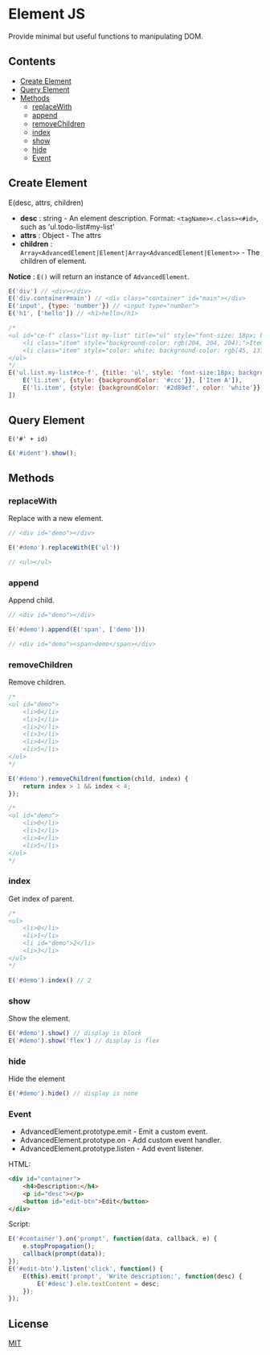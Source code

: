 # Element JS
Provide minimal but useful functions to manipulating DOM.

## Contents
* [Create Element](#create-element)
* [Query Element](#query-element)
* [Methods](#methods)
    * [replaceWith](#replacewith)
    * [append](#append)
    * [removeChildren](#removechildren)
    * [index](#index)
    * [show](#show)
    * [hide](#hide)
    * [Event](#event)

## Create Element

E(desc, attrs, children)

* __desc__ : string - An element description. Format: `<tagName><.class><#id>`, such as 'ul.todo-list#my-list'
* __attrs__ : Object - The attrs
* __children__ : `Array<AdvancedElement|Element|Array<AdvancedElement|Element>>` - The children of element.

__Notice__ : `E()` will return an instance of `AdvancedElement`.

```js
E('div') // <div></div>
E('div.container#main') // <div class="container" id="main"></div>
E('input', {type: 'number'}) // <input type="number">
E('h1', ['hello']) // <h1>hello</h1>

/*
<ul id="ce-f" class="list my-list" title="ul" style="font-size: 18px; background: rgb(238, 238, 238);">
    <li class="item" style="background-color: rgb(204, 204, 204);">Item A</li>
    <li class="item" style="color: white; background-color: rgb(45, 137, 239);">Item B</li>
</ul>
*/
E('ul.list.my-list#ce-f', {title: 'ul', style: 'font-size:18px; background:#eee;'}, [
    E('li.item', {style: {backgroundColor: '#ccc'}}, ['Item A']),
    E('li.item', {style: {backgroundColor: '#2d89ef', color: 'white'}}, ['Item B'])
])

```

## Query Element

`E('#' + id)`

```js
E('#ident').show();
```

## Methods

### replaceWith
Replace with a new element.

```js
// <div id="demo"></div>

E('#demo').replaceWith(E('ul'))

// <ul></ul>
```

### append
Append child.

```js
// <div id="demo"></div>

E('#demo').append(E('span', ['demo']))

// <div id="demo"><span>demo</span></div>
```

### removeChildren
Remove children.

```js
/*
<ul id="demo">
    <li>0</li>
    <li>1</li>
    <li>2</li>
    <li>3</li>
    <li>4</li>
    <li>5</li>
</ul>
*/

E('#demo').removeChildren(function(child, index) {
    return index > 1 && index < 4;
});

/*
<ul id="demo">
    <li>0</li>
    <li>1</li>
    <li>4</li>
    <li>5</li>
</ul>
*/

```

### index
Get index of parent.

```js
/*
<ul>
    <li>0</li>
    <li>1</li>
    <li id="demo">2</li>
    <li>3</li>
</ul>
*/

E('#demo').index() // 2
```

### show
Show the element.

```js
E('#demo').show() // display is block
E('#demo').show('flex') // display is flex
```

### hide
Hide the element

```js
E('#demo').hide() // display is none
```

### Event

* AdvancedElement.prototype.emit - Emit a custom event.
* AdvancedElement.prototype.on - Add custom event handler.
* AdvancedElement.prototype.listen - Add event listener.

HTML:

```html
<div id="container">
    <h4>Description:</h4>
    <p id="desc"></p>
    <button id="edit-btn">Edit</button>
</div>
```

Script:

```js
E('#container').on('prompt', function(data, callback, e) {
    e.stopPropagation();
    callback(prompt(data));
});
E('#edit-btn').listen('click', function() {
    E(this).emit('prompt', 'Write description:', function(desc) {
        E('#desc').ele.textContent = desc;
    });
});
```

## License
[MIT](./LICENSE)
